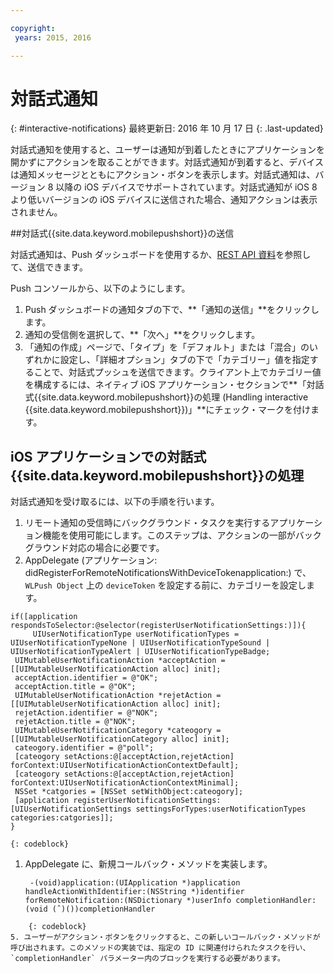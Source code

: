 ```yaml
---

copyright:
 years: 2015, 2016

---
```


# 対話式通知
{: #interactive-notifications}
最終更新日: 2016 年 10 月 17 日
{: .last-updated}

対話式通知を使用すると、ユーザーは通知が到着したときにアプリケーションを開かずにアクションを取ることができます。対話式通知が到着すると、デバイスは通知メッセージとともにアクション・ボタンを表示します。対話式通知は、バージョン 8 以降の iOS デバイスでサポートされています。対話式通知が iOS 8 より低いバージョンの iOS デバイスに送信された場合、通知アクションは表示されません。

##対話式{{site.data.keyword.mobilepushshort}}の送信


対話式通知は、Push ダッシュボードを使用するか、[REST API 資料](t_restapi.html)を参照して、送信できます。

Push コンソールから、以下のようにします。 

1. Push ダッシュボードの通知タブの下で、**「通知の送信」**をクリックします。 
2. 通知の受信側を選択して、**「次へ」**をクリックします。 
3. 「通知の作成」ページで、「タイプ」を「デフォルト」または「混合」のいずれかに設定し、「詳細オプション」タブの下で「カテゴリー」値を指定することで、対話式プッシュを送信できます。クライアント上でカテゴリー値を構成するには、ネイティブ iOS アプリケーション・セクションで**「対話式{{site.data.keyword.mobilepushshort}}の処理 (Handling interactive {{site.data.keyword.mobilepushshort}})」**にチェック・マークを付けます。

## iOS アプリケーションでの対話式{{site.data.keyword.mobilepushshort}}の処理

対話式通知を受け取るには、以下の手順を行います。

1. リモート通知の受信時にバックグラウンド・タスクを実行するアプリケーション機能を使用可能にします。このステップは、アクションの一部がバックグラウンド対応の場合に必要です。
1. AppDelegate (アプリケーション: didRegisterForRemoteNotificationsWithDeviceTokenapplication:) で、`WLPush Object` 上の `deviceToken` を設定する前に、カテゴリーを設定します。
```
if([application respondsToSelector:@selector(registerUserNotificationSettings:)]){
	 UIUserNotificationType userNotificationTypes = UIUserNotificationTypeNone | UIUserNotificationTypeSound | UIUserNotificationTypeAlert | UIUserNotificationTypeBadge;
 UIMutableUserNotificationAction *acceptAction = [[UIMutableUserNotificationAction alloc] init];
 acceptAction.identifier = @"OK";
 acceptAction.title = @"OK";
 UIMutableUserNotificationAction *rejetAction = [[UIMutableUserNotificationAction alloc] init];
 rejetAction.identifier = @"NOK";
 rejetAction.title = @"NOK";
 UIMutableUserNotificationCategory *cateogory = [[UIMutableUserNotificationCategory alloc] init];
 cateogory.identifier = @"poll";
 [cateogory setActions:@[acceptAction,rejetAction] forContext:UIUserNotificationActionContextDefault];
 [cateogory setActions:@[acceptAction,rejetAction] forContext:UIUserNotificationActionContextMinimal];
 NSSet *catgories = [NSSet setWithObject:cateogory];
 [application registerUserNotificationSettings:[UIUserNotificationSettings settingsForTypes:userNotificationTypes categories:catgories]];
}
```
	{: codeblock}

1. AppDelegate に、新規コールバック・メソッドを実装します。
	```
	 -(void)application:(UIApplication *)application handleActionWithIdentifier:(NSString *)identifier forRemoteNotification:(NSDictionary *)userInfo completionHandler:(void (ˆ)())completionHandler
```
	{: codeblock} 
5. ユーザーがアクション・ボタンをクリックすると、この新しいコールバック・メソッドが呼び出されます。このメソッドの実装では、指定の ID に関連付けられたタスクを行い、`completionHandler` パラメーター内のブロックを実行する必要があります。
